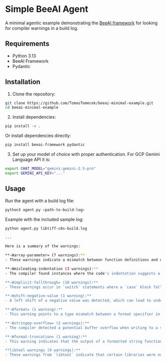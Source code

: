 # Simple BeeAI Agent

A minimal agentic example demonstrating the [BeeAI framework](https://github.com/i-am-bee/beeai-framework) for looking for compiler warnings in a build log.

## Requirements

- Python 3.13
- BeeAI Framework
- Pydantic

## Installation

1. Clone the repository:
```bash
git clone https://github.com/TomasTomecek/beeai-minimal-example.git
cd beeai-minimal-example
```

2. Install dependencies:
```bash
pip install -e .
```

Or install dependencies directly:
```bash
pip install beeai-framework pydantic
```

3. Set up your model of choice with proper authentication. For GCP Gemini Language API it is:
```bash
export CHAT_MODEL="gemini:gemini-2.5-pro"
export GEMINI_API_KEY="..."
```

## Usage

Run the agent with a build log file:

```bash
python3 agent.py <path-to-build-log>
```

Example with the included sample log:
```bash
python agent.py libtiff-c8s-build.log

...

Here is a summary of the warnings:

**-Warray-parameter= (7 warnings):**
- These warnings indicate a mismatch between function definitions and declarations for array parameters. For example, a function defined with `float xyz[3]` is declared elsewhere as `float*`. This can lead to confusion but is often not a critical issue.

**-Wmisleading-indentation (3 warnings):**
- The compiler found instances where the code's indentation suggests a different logic than what is actually executed. This can make the code harder to read and maintain.

**-Wimplicit-fallthrough= (10 warnings):**
- These warnings occur in `switch` statements where a `case` block falls through to the next one without an explicit `break` or `/* fallthrough */` comment. This can be a source of bugs if the fallthrough is unintentional.

**-Wshift-negative-value (1 warning):**
- A left shift of a negative value was detected, which can lead to undefined behavior in C.

**-Wformat= (1 warning):**
- This warning points to a type mismatch between a format specifier in a `printf`-like function and the actual argument passed. For example, using `%u` for a `long int`.

**-Wstringop-overflow= (2 warnings):**
- The compiler detected a potential buffer overflow when writing to a string, which could lead to security vulnerabilities.

**-Wformat-truncation= (1 warning):**
- This warning indicates that the output of a formatted string function might be truncated, leading to loss of data.

**libtool warnings (9 warnings):**
- These warnings from `libtool` indicate that certain libraries were not installed in the expected directory, which could cause issues during linking.
```

